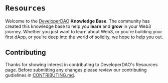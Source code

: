 # `Resources`

Welcome to the [DeveloperDAO](https://github.com/Developer-DAO/developer-dao) **Knowledge Base**.  The community has created this knowledge base to help you **learn** and **grow** in your Web3 journey.  Whether you just want to learn about Web3, or you're building your first dApp, or you're deep into the world of solidity, we hope to help you out.

## Contributing

Thanks for showing interest in contributing to DeveloperDAO's Resources page. Before submitting any changes please review our contributing gudielines in [CONTRIBUTING.md](./CONTRIBUTING.md).